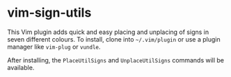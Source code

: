 # vim-sign-utils
This Vim plugin adds quick and easy placing and unplacing of signs in seven different colours.
To install, clone into `~/.vim/plugin` or use a plugin manager like `vim-plug` or `vundle`.

After installing, the `PlaceUtilSigns` and `UnplaceUtilSigns` commands will be available.
